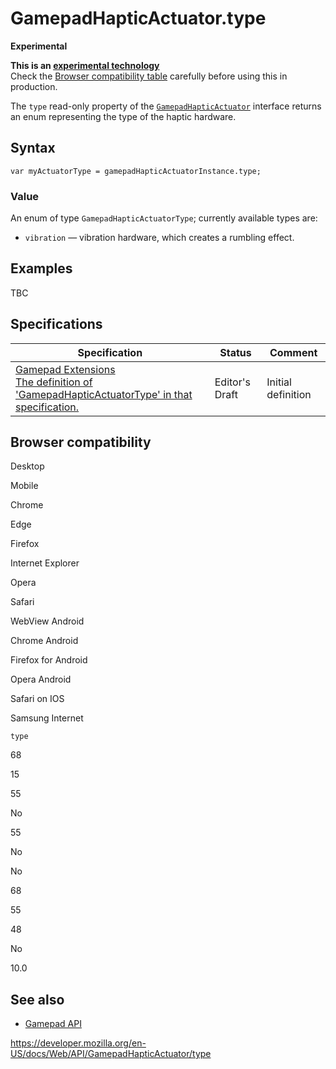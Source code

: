 GamepadHapticActuator.type
==========================

**Experimental**

**This is an [experimental technology](https://developer.mozilla.org/en-US/docs/MDN/Guidelines/Conventions_definitions#experimental)**  
Check the [Browser compatibility table](#browser_compatibility) carefully before using this in production.

The `type` read-only property of the [`GamepadHapticActuator`](../gamepadhapticactuator) interface returns an enum representing the type of the haptic hardware.

Syntax
------

    var myActuatorType = gamepadHapticActuatorInstance.type;

### Value

An enum of type `GamepadHapticActuatorType`; currently available types are:

-   `vibration` — vibration hardware, which creates a rumbling effect.

Examples
--------

TBC

Specifications
--------------

<table><thead><tr class="header"><th>Specification</th><th>Status</th><th>Comment</th></tr></thead><tbody><tr class="odd"><td><a href="https://w3c.github.io/gamepad/extensions.html#dom-gamepadhapticactuatortype">Gamepad Extensions<br />
<span class="small">The definition of 'GamepadHapticActuatorType' in that specification.</span></a></td><td><span class="spec-ed">Editor's Draft</span></td><td>Initial definition</td></tr></tbody></table>

Browser compatibility
---------------------

Desktop

Mobile

Chrome

Edge

Firefox

Internet Explorer

Opera

Safari

WebView Android

Chrome Android

Firefox for Android

Opera Android

Safari on IOS

Samsung Internet

`type`

68

15

55

No

55

No

No

68

55

48

No

10.0

See also
--------

-   [Gamepad API](../gamepad_api)

<a href="https://developer.mozilla.org/en-US/docs/Web/API/GamepadHapticActuator/type" class="_attribution-link">https://developer.mozilla.org/en-US/docs/Web/API/GamepadHapticActuator/type</a>
